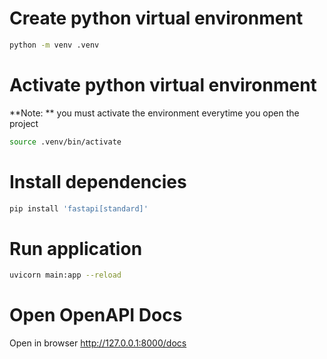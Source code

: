 # Create python virtual environment
```bash
python -m venv .venv
```

# Activate python virtual environment
**Note: ** you must activate the environment everytime you open the project
```bash
source .venv/bin/activate
```
# Install dependencies
```bash
pip install 'fastapi[standard]'
```

# Run application
```bash
uvicorn main:app --reload
```

# Open OpenAPI Docs
Open in browser http://127.0.0.1:8000/docs